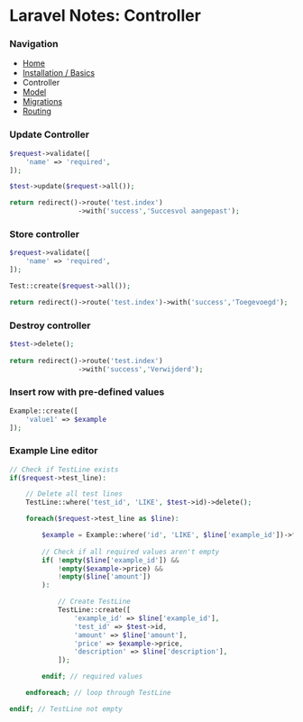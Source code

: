 # Laravel Notes: Controller

### Navigation
- [Home](https://github.com/Sjoerd-69/laravel-cheatsheet/blob/main/README.md)
- [Installation / Basics](https://github.com/Sjoerd-69/laravel-cheatsheet/blob/main/INSTALLATION.md)
- Controller
- [Model](https://github.com/Sjoerd-69/laravel-cheatsheet/blob/main/MODEL.md)
- [Migrations](https://github.com/Sjoerd-69/laravel-cheatsheet/blob/main/MIGRATIONS.md)
- [Routing](https://github.com/Sjoerd-69/laravel-cheatsheet/blob/main/ROUTING.md)

### Update Controller
```php
$request->validate([
	'name' => 'required',
]);

$test->update($request->all());

return redirect()->route('test.index')
                 ->with('success','Succesvol aangepast');
```


### Store controller
```php
$request->validate([
	'name' => 'required',
]);

Test::create($request->all());

return redirect()->route('test.index')->with('success','Toegevoegd');
```


### Destroy controller
```php
$test->delete();
    
return redirect()->route('test.index')
                 ->with('success','Verwijderd');
```


### Insert row with pre-defined values
```php
Example::create([
    'value1' => $example
]);
```

### Example Line editor
```php
// Check if TestLine exists
if($request->test_line):

	// Delete all test lines
	TestLine::where('test_id', 'LIKE', $test->id)->delete();

	foreach($request->test_line as $line):

		$example = Example::where('id', 'LIKE', $line['example_id'])->first();
		
		// Check if all required values aren't empty
		if( !empty($line['example_id']) &&
			!empty($example->price) &&
			!empty($line['amount'])
		):

			// Create TestLine
			TestLine::create([
				'example_id' => $line['example_id'],
				'test_id' => $test->id,
				'amount' => $line['amount'],
				'price' => $example->price,
				'description' => $line['description'],
			]);

		endif; // required values

	endforeach; // loop through TestLine

endif; // TestLine not empty
```
